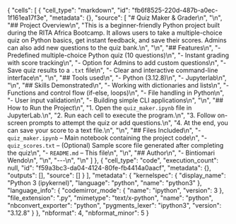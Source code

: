 {
 "cells": [
  {
   "cell_type": "markdown",
   "id": "fb6f8525-220d-487b-a0ec-1f161ea17f3e",
   "metadata": {},
   "source": [
    "# Quiz Maker & Grader\n",
    "\n",
    "## Project Overview\n",
    "This is a beginner-friendly Python project built during the RITA Africa Bootcamp. It allows users to take a multiple-choice quiz on Python basics, get instant feedback, and save their scores. Admins can also add new questions to the quiz bank.\n",
    "\n",
    "## Features\n",
    "- Predefined multiple-choice Python quiz (10 questions)\n",
    "- Instant grading with score tracking\n",
    "- Option for Admins to add custom questions\n",
    "- Save quiz results to a `.txt` file\n",
    "- Clear and interactive command-line interface\n",
    "\n",
    "## Tools used\n",
    "- Python (3.12.8)\n",
    "- Jupyterlab\n",
    "\n",
    "## Skills Demonstrated\n",
    "- Working with dictionaries and lists\n",
    "- Functions and control flow (if-else, loops)\n",
    "- File handling in Python\n",
    "- User input validation\n",
    "- Building simple CLI applications\n",
    "\n",
    "## How to Run the Project\n",
    "1. Open the `quiz_maker.ipynb` file in JupyterLab.\n",
    "2. Run each cell to execute the program.\n",
    "3. Follow on-screen prompts to attempt the quiz or add questions.\n",
    "4. At the end, you can save your score to a text file.\n",
    "\n",
    "## Files Included\n",
    "- `quiz_maker.ipynb` – Main notebook containing the project code\n",
    "- `quiz_scores.txt` – (Optional) Sample score file generated after completing the quiz\n",
    "- `README.md` – This file\n",
    "\n",
    "## Author\n",
    "- Bintiomari Wendo\n",
    "\n",
    "---\n",
    "\n"
   ]
  },
  {
   "cell_type": "code",
   "execution_count": null,
   "id": "f59a3bc3-da04-4124-80fe-fb4414a0aacf",
   "metadata": {},
   "outputs": [],
   "source": []
  }
 ],
 "metadata": {
  "kernelspec": {
   "display_name": "Python 3 (ipykernel)",
   "language": "python",
   "name": "python3"
  },
  "language_info": {
   "codemirror_mode": {
    "name": "ipython",
    "version": 3
   },
   "file_extension": ".py",
   "mimetype": "text/x-python",
   "name": "python",
   "nbconvert_exporter": "python",
   "pygments_lexer": "ipython3",
   "version": "3.12.8"
  }
 },
 "nbformat": 4,
 "nbformat_minor": 5
}
